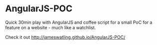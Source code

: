 AngularJS-POC
=============

Quick 30min play with AngularJS and coffee script for a small PoC for a feature on a website - much like a watchlist.


Check it out http://jameswatling.github.io/AngularJS-POC/

